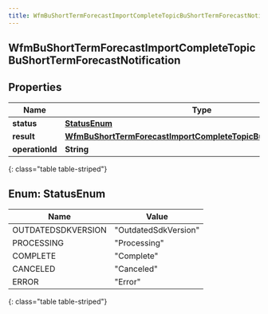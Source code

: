 ```yaml
---
title: WfmBuShortTermForecastImportCompleteTopicBuShortTermForecastNotification
---
```


## WfmBuShortTermForecastImportCompleteTopicBuShortTermForecastNotification

## Properties

| Name            | Type                                                                                                                                                     | Description | Notes      |
| --------------- | -------------------------------------------------------------------------------------------------------------------------------------------------------- | ----------- | ---------- |
| **status**      | [**StatusEnum**](#StatusEnum)<!---->                                                                                                                     |             | [optional] |
| **result**      | <!----><!---->[**WfmBuShortTermForecastImportCompleteTopicBuShortTermForecast**](WfmBuShortTermForecastImportCompleteTopicBuShortTermForecast.md)<!----> |             | [optional] |
| **operationId** | <!----><!---->**String**<!---->                                                                                                                          |             | [optional] |

{: class="table table-striped"}

<a name="StatusEnum"></a>

## Enum: StatusEnum

| Name               | Value                          |
| ------------------ | ------------------------------ |
| OUTDATEDSDKVERSION | &quot;OutdatedSdkVersion&quot; |
| PROCESSING         | &quot;Processing&quot;         |
| COMPLETE           | &quot;Complete&quot;           |
| CANCELED           | &quot;Canceled&quot;           |
| ERROR              | &quot;Error&quot;              |

{: class="table table-striped"}
